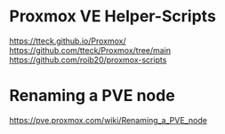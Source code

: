 # Proxmox VE Helper-Scripts
https://tteck.github.io/Proxmox/
https://github.com/tteck/Proxmox/tree/main
https://github.com/roib20/proxmox-scripts

# Renaming a PVE node
https://pve.proxmox.com/wiki/Renaming_a_PVE_node
